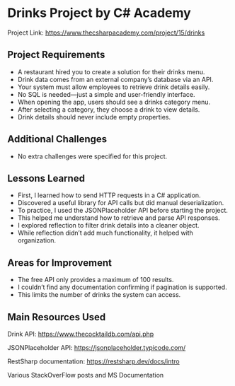 # Drinks Project by C# Academy

Project Link: <https://www.thecsharpacademy.com/project/15/drinks>

## Project Requirements

- A restaurant hired you to create a solution for their drinks menu.
- Drink data comes from an external company’s database via an API.
- Your system must allow employees to retrieve drink details easily.
- No SQL is needed—just a simple and user-friendly interface.
- When opening the app, users should see a drinks category menu.
- After selecting a category, they choose a drink to view details.
- Drink details should never include empty properties.

## Additional Challenges

- No extra challenges were specified for this project.

## Lessons Learned

- First, I learned how to send HTTP requests in a C# application.
- Discovered a useful library for API calls but did manual deserialization.
- To practice, I used the JSONPlaceholder API before starting the project.
- This helped me understand how to retrieve and parse API responses.
- I explored reflection to filter drink details into a cleaner object.
- While reflection didn’t add much functionality, it helped with organization.

## Areas for Improvement

- The free API only provides a maximum of 100 results.
- I couldn’t find any documentation confirming if pagination is supported.
- This limits the number of drinks the system can access.

## Main Resources Used

Drink API: <https://www.thecocktaildb.com/api.php>

JSONPlaceholder API: <https://jsonplaceholder.typicode.com/>

RestSharp documentation: <https://restsharp.dev/docs/intro>

Various StackOverFlow posts and MS Documentation
